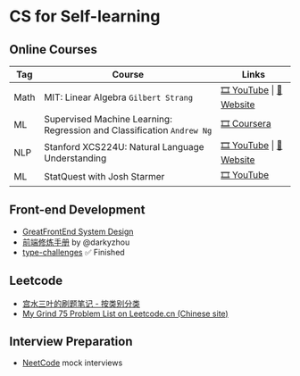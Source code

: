 # CS for Self-learning

## Online Courses
| Tag  | Course                                                       | Links                                                        |
| ---- | ------------------------------------------------------------ | ------------------------------------------------------------ |
| Math | MIT: Linear Algebra `Gilbert Strang`                         | [🎞️ YouTube](https://youtube.com/playlist?list=PL49CF3715CB9EF31D) \| [🔗 Website](https://ocw.mit.edu/courses/18-06-linear-algebra-spring-2010/) |
| ML   | Supervised Machine Learning: Regression and Classification `Andrew Ng` | [🎞️ Coursera](https://www.coursera.org/learn/machine-learning) |
| NLP  | Stanford XCS224U: Natural Language Understanding             | [🎞️ YouTube](https://youtube.com/playlist?list=PLoROMvodv4rOwvldxftJTmoR3kRcWkJBp) \| [🔗 Website](https://web.stanford.edu/class/cs224u/index.html) |
| ML | StatQuest with Josh Starmer | [🎞️ YouTube](https://www.youtube.com/channel/UCtYLUTtgS3k1Fg4y5tAhLbw) |


## Front-end Development
* [GreatFrontEnd System Design](https://www.greatfrontend.com/prepare/system-design)
* [前端修炼手册](https://darkyzhou.net/categories/web-frontend/) by @darkyzhou
* [type-challenges](https://github.com/type-challenges/type-challenges) ✅ Finished

## Leetcode
* [宫水三叶的刷题笔记 - 按类别分类](https://github.com/SharingSource/LogicStack-LeetCode/wiki)
* [My Grind 75 Problem List on Leetcode.cn (Chinese site)](leetcode.cn/problem-list/GczD33To/)

## Interview Preparation
* [NeetCode](https://www.youtube.com/@NeetCode) mock interviews
